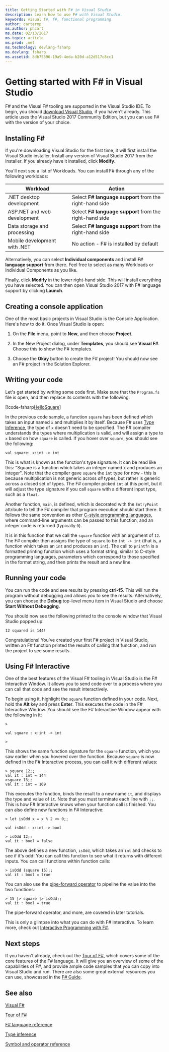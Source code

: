 ```yaml
---
title: Getting Started with F# in Visual Studio
description: Learn how to use F# with Visual Studio.
keywords: visual f#, f#, functional programming
author: cartermp
ms.author: phcart
ms.date: 02/13/2017
ms.topic: article
ms.prod: .net
ms.technology: devlang-fsharp
ms.devlang: fsharp
ms.assetid: 8db75596-19a9-4eda-b20d-a12d517c8cc1 
---
```


# Getting started with F# in Visual Studio

F# and the Visual F# tooling are supported in the Visual Studio IDE.  To begin, you should [download Visual Studio](https://www.visualstudio.com/downloads/download-visual-studio-vs), if you haven't already.  This article uses the Visual Studio 2017 Community Edition, but you can use F# with the version of your choice.

## Installing F# #

If you're downloading Visual Studio for the first time, it will first install the Visual Studio installer.  Install any version of Visual Studio 2017 from the installer.  If you already have it installed, click **Modify**.

You'll next see a list of Workloads.  You can install F# through any of the following workloads:

|Workload|Action|
|--------|------|
|.NET desktop development|Select **F# language support** from the right-hand side|
|ASP.NET and web development|Select **F# language support** from the right-hand side|
|Data storage and processing|Select **F# language support** from the right-hand side|
|Mobile development with .NET|No action - F# is installed by default|

Alternatively, you can select **Individual components** and install **F# language support** from there.  Feel free to select as many Workloads or Individual Components as you like.

Finally, click **Modify** in the lower right-hand side.  This will install everything you have selected.  You can then open Visual Studio 2017 with F# language support by clicking **Launch**.

## Creating a console application

One of the most basic projects in Visual Studio is the Console Application.  Here's how to do it.  Once Visual Studio is open:

1. On the **File** menu, point to **New**, and then choose **Project**.

2.  In the New Project dialog, under **Templates**, you should see **Visual F#**.  Choose this to show the F# templates.

3. Choose the **Okay** button to create the F# project!  You should now see an F# project in the Solution Explorer.

## Writing your code

Let's get started by writing some code first.  Make sure that the `Program.fs` file is open, and then replace its contents with the following:

[!code-fsharp[HelloSquare](../../../samples/snippets/fsharp/getting-started/hello-square.fs)]

In the previous code sample, a function `square` has been defined which takes an input named `x` and multiplies it by itself.  Because F# uses [Type Inference](../language-reference/type-inference.md), the type of `x` doesn't need to be specified.  The F# compiler understands the types where multiplication is valid, and will assign a type to `x` based on how `square` is called.  If you hover over `square`, you should see the following:

```
val square: x:int -> int
```

This is what is known as the function's type signature.  It can be read like this: "Square is a function which takes an integer named x and produces an integer".  Note that the compiler gave `square` the `int` type for now - this is because multiplication is not generic across *all* types, but rather is generic across a closed set of types.  The F# compiler picked `int` at this point, but it will adjust the type signature if you call `square` with a different input type, such as a `float`.

Another function, `main`, is defined, which is decorated with the `EntryPoint` attribute to tell the F# compiler that program execution should start there.  It follows the same convention as other [C-style programming languages](https://en.wikipedia.org/wiki/Entry_point#C_and_C.2B.2B), where command-line arguments can be passed to this function, and an integer code is returned (typically `0`).

It is in this function that we call the `square` function with an argument of `12`.  The F# compiler then assigns the type of `square` to be `int -> int` (that is, a function which takes an `int` and produces an `int`).  The call to `printfn` is a formatted printing function which uses a format string, similar to C-style programming languages, parameters which correspond to those specified in the format string, and then prints the result and a new line.

## Running your code

You can run the code and see results by pressing **ctrl-f5**.  This will run the program without debugging and allows you to see the results.  Alternatively, you can choose the **Debug** top-level menu item in Visual Studio and choose **Start Without Debugging**.

You should now see the following printed to the console window that Visual Studio popped up:

```
12 squared is 144!
```

Congratulations!  You've created your first F# project in Visual Studio, written an F# function printed the results of calling that function, and run the project to see some results.

## Using F# Interactive

One of the best features of the Visual F# tooling in Visual Studio is the F# Interactive Window.  It allows you to send code over to a process where you can call that code and see the result interactively.

To begin using it, highlight the `square` function defined in your code.  Next, hold the **Alt** key and press **Enter**.  This executes the code in the F# Interactive Window.  You should see the F# Interactive Window appear with the following in it:

```
>

val square : x:int -> int

>
```

This shows the same function signature for the `square` function, which you saw earlier when you hovered over the function.  Because `square` is now defined in the F# Interactive process, you can call it with different values:

```
> square 12;;
val it : int = 144
>square 13;;
val it : int = 169
```

This executes the function, binds the result to a new name `it`, and displays the type and value of `it`.  Note that you must terminate each line with `;;`.  This is how F# Interactive knows when your function call is finished.  You can also define new functions in F# Interactive:

```
> let isOdd x = x % 2 <> 0;;

val isOdd : x:int -> bool

> isOdd 12;;
val it : bool = false
```

The above defines a new function, `isOdd`, which takes an `int` and checks to see if it's odd!  You can call this function to see what it returns with different inputs.  You can call functions within function calls:

```
> isOdd (square 15);;
val it : bool = true
```

You can also use the [pipe-forward operator](../language-reference/symbol-and-operator-reference/index.md) to pipeline the value into the two functions:

```
> 15 |> square |> isOdd;;
val it : bool = true
```

The pipe-forward operator, and more, are covered in later tutorials.

This is only a glimpse into what you can do with F# Interactive.  To learn more, check out [Interactive Programming with F#](tutorials/fsharp-interactive/index.md).

## Next steps

If you haven't already, check out the [Tour of F#](../tour.md), which covers some of the core features of the F# language.  It will give you an overview of some of the capabilities of F#, and provide ample code samples that you can copy into Visual Studio and run.  There are also some great external resources you can use, showcased in the [F# Guide](../index.md).

## See also

[Visual F#](index.md)

[Tour of F#](tour.md)

[F# language reference](../language-reference/index.md)

[Type inference](../language-reference/type-inference.md)

[Symbol and operator reference](../language-reference/symbol-and-operator-reference/index.md)
